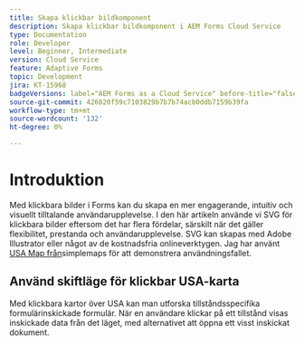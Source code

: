```yaml
---
title: Skapa klickbar bildkomponent
description: Skapa klickbar bildkomponent i AEM Forms Cloud Service
type: Documentation
role: Developer
level: Beginner, Intermediate
version: Cloud Service
feature: Adaptive Forms
topic: Development
jira: KT-15968
badgeVersions: label="AEM Forms as a Cloud Service" before-title="false"
source-git-commit: 426020f59c7103829b7b7b74acb0ddb7159b39fa
workflow-type: tm+mt
source-wordcount: '132'
ht-degree: 0%

---
```


# Introduktion

Med klickbara bilder i Forms kan du skapa en mer engagerande, intuitiv och visuellt tilltalande användarupplevelse. I den här artikeln använde vi SVG för klickbara bilder eftersom det har flera fördelar, särskilt när det gäller flexibilitet, prestanda och användarupplevelse.
SVG kan skapas med Adobe Illustrator eller något av de kostnadsfria onlineverktygen. Jag har använt [USA Map från](https://simplemaps.com/resources/svg-us)simplemaps för att demonstrera användningsfallet.

## Använd skiftläge för klickbar USA-karta

Med klickbara kartor över USA kan man utforska tillståndsspecifika formulärinskickade formulär. När en användare klickar på ett tillstånd visas inskickade data från det läget, med alternativet att öppna ett visst inskickat dokument.
